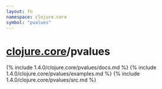 ```yaml
---
layout: fn
namespace: clojure.core
symbol: "pvalues"
---
```


# [clojure.core](../)/pvalues

{% include 1.4.0/clojure.core/pvalues/docs.md %}
{% include 1.4.0/clojure.core/pvalues/examples.md %}
{% include 1.4.0/clojure.core/pvalues/src.md %}

